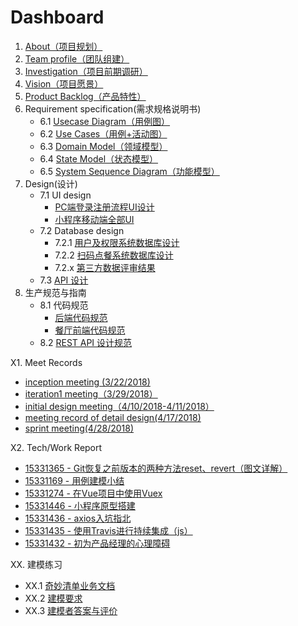 # Dashboard

1. [About（项目规划）](documents/about.md)
2. [Team profile（团队组建）](documents/team_profile.md)
3. [Investigation（项目前期调研）](documents/competitor_analyze.md)
4. [Vision（项目愿景）](documents/Baoleme_Project_Proposal.md)
5. [Product Backlog（产品特性）](documents/product_backlog.md)
6. Requirement specification(需求规格说明书)
	- 6.1 [Usecase Diagram（用例图）](UseCases/README.md#用例图)
	- 6.2 [Use Cases（用例+活动图）](UseCases/README.md#用例文本与活动图)
	- 6.3 [Domain Model（领域模型）](image/%E9%A2%86%E5%9F%9F%E6%A8%A1%E5%9E%8B.png)
	- 6.4 [State Model（状态模型）](image/订单状态图.png)
	- 6.5 [System Sequence Diagram（功能模型）](SSD/README.md)
7. Design(设计)
	- 7.1 UI design
		- [PC端登录注册流程UI设计](UI/login&register)
		- [小程序移动端全部UI](UI/移动端全部)
	- 7.2 Database design
		- 7.2.1 [用户及权限系统数据库设计](ER)
		- 7.2.2 [扫码点餐系统数据库设计](ER/ER.png)
		- 7.2.x [第三方数据评审结果](https://github.com/Baoleme/Dashboard/issues)
	- 7.3 [API 设计](API-document/)
8. 生产规范与指南
	- 8.1 代码规范
		- [后端代码规范](https://github.com/Baoleme/Server/blob/master/Code%20Style.md)
		- [餐厅前端代码规范](https://github.com/Baoleme/Client-Restaurant/blob/master/development_specification.md)
	- 8.2 [REST API 设计规范](API-document/)

X1. Meet Records
  - [inception meeting (3/22/2018)](meet_records/KickOff_Meeting_Record(3-22-2018).md)
  - [iteration1 meeting（3/29/2018）](meet_records/meeting_record_of_iteration1(3-29-2018).md)
  - [initial design meeting（4/10/2018-4/11/2018）](meet_records/meeting_record_of_initial_design(4-10-2018-4-11-2018).md)
  - [meeting record of detail design(4/17/2018)](meet_records/meeting_record_of_detail_design(4-17-2018).md)
  - [sprint meeting(4/28/2018)](meet_records/sprint_meeting_for_developing_round2(4-28-2018).md)

X2. Tech/Work Report
  - [15331365 - Git恢复之前版本的两种方法reset、revert（图文详解）](https://blog.csdn.net/yxlshk/article/details/79944535)
  - [15331169 - 用例建模小结](https://humanlee1011.github.io/2018/04/14/usecase/#)
  - [15331274 - 在Vue项目中使用Vuex](https://blog.csdn.net/shujh_sysu/article/details/79947418)
  - [15331446 - 小程序原型搭建](https://blog.csdn.net/crystal_zhuyupei/article/details/79948647)
  - [15331436 - axios入坑指北](https://blog.zyuco.com/2018/04/08/axios%E5%85%A5%E5%9D%91%E6%8C%87%E5%8C%97/)
  - [15331435 - 使用Travis进行持续集成（js）](https://blog.andiedie.cn/2018/04/04/%E4%BD%BF%E7%94%A8Travis%E8%BF%9B%E8%A1%8C%E6%8C%81%E7%BB%AD%E9%9B%86%E6%88%90/)
  - [15331432 - 初为产品经理的心理障碍](https://blog.csdn.net/qq_33559972/article/details/79934411)

XX. 建模练习
  - XX.1 [奇妙清单业务文档](ModelingExercise/业务文档.md)
  - XX.2 [建模要求](ModelingExercise/README.md#建模要求)
  - XX.3 [建模者答案与评价](ModelingExercise/README.md#建模者答案与评价)
